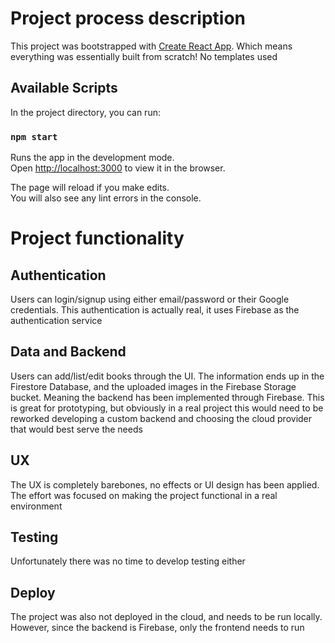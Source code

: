# Project process description

This project was bootstrapped with [Create React App](https://github.com/facebook/create-react-app). Which means everything was essentially built from scratch! No templates used

## Available Scripts

In the project directory, you can run:

### `npm start`

Runs the app in the development mode.\
Open [http://localhost:3000](http://localhost:3000) to view it in the browser.

The page will reload if you make edits.\
You will also see any lint errors in the console.

# Project functionality

## Authentication
Users can login/signup using either email/password or their Google credentials. This authentication is actually real, it uses Firebase as the authentication service

## Data and Backend
Users can add/list/edit books through the UI. The information ends up in the Firestore Database, and the uploaded images in the Firebase Storage bucket. Meaning the backend has been implemented through Firebase. This is great for prototyping, but obviously in a real project this would need to be reworked developing a custom backend and choosing the cloud provider that would best serve the needs

## UX
The UX is completely barebones, no effects or UI design has been applied. The effort was focused on making the project functional in a real environment

## Testing
Unfortunately there was no time to develop testing either

## Deploy
The project was also not deployed in the cloud, and needs to be run locally. However, since the backend is Firebase, only the frontend needs to run
